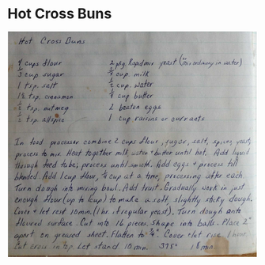 # Hot Cross Buns

![Screenshot_2020-04-13_at_13-42-04.png](image/Screenshot_2020-04-13_at_13-42-04.png)
